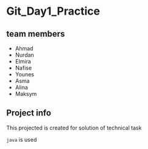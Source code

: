 # Git_Day1_Practice 

## team members
* Ahmad
* Nurdan
* Elmira
* Nafise
* Younes
* Asma
* Alina
* Maksym

## Project info
This projected is created for solution of technical task 
 
`java` is used 
